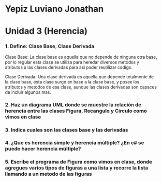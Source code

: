 # Yepiz Luviano Jonathan
# Unidad 3 (Herencia)


### 1.  Define: Clase Base, Clase Derivada
Clase Base: La clase base es aquella que no depende de ninguna otra base, por lo regular esta clase se utiliza para heredar diversos metodos y atributos a las clases derivadas para asi poder reutilizar codigo.

Clase Derivada: Una clase derivada es aquella que depende totalmente de la clase base, esta clase surge en base a la clase base, y posee los atributos y metodos de esa clase, aunque las clases derivadas son capaces de incluir algunos mas.

### 2.  Haz un diagrama UML donde se muestre la relación de herencia entre las  clases Figura, Recangulo y Circulo como vimos en clase

### 3. Indica cuales son las clases base y las derivadas

### 4. ¿Que es herencia simple y herencia múltiple? ¿En c# se puede hacer herencia múltiple?

###  5. Escribe el programa de Figura como vimos en clase, donde agregues varios tipos de figuras a una lista y recorre la lista llamando a un metodo de las figuras
